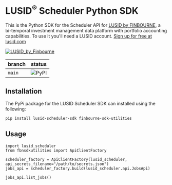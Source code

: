 # LUSID<sup>®</sup> Scheduler Python SDK
This is the Python SDK for the Scheduler API for [LUSID by FINBOURNE](https://www.finbourne.com/lusid-technology), a bi-temporal investment management data platform with portfolio accounting capabilities. To use it you'll need a LUSID account. [Sign up for free at lusid.com](https://www.lusid.com/app/signup)

<a href="https://www.lusid.com/app/signup"><img src="https://content.finbourne.com/LUSID_repo.png" alt="LUSID_by_Finbourne"></a>

| branch | status |
| --- | --- |
| `main` |  ![PyPI](https://img.shields.io/pypi/v/lusid-scheduler-sdk?color=blue)

## Installation

The PyPi package for the LUSID Scheduler SDK can installed using the following:

```
pip install lusid-scheduler-sdk finbourne-sdk-utilities
```

## Usage

```
import lusid_scheduler
from fbnsdkutilities import ApiClientFactory

scheduler_factory = ApiClientFactory(lusid_scheduler, api_secrets_filename="/path/to/secrets.json")
jobs_api = scheduler_factory.build(lusid_scheduler.api.JobsApi)

jobs_api.list_jobs()
```
